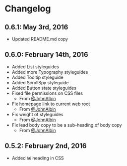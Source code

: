 # Changelog

## 0.6.1: May 3rd, 2016

- Updated README.md copy

## 0.6.0: February 14th, 2016

- Added List styleguides
- Added more Typography styleguides
- Added Tooltip styleguide
- Added ScrollSpy styleguide
- Added Button state styleguides
- Fixed file permissions on CSS files
  - From [@JohnAlbin](https://github.com/JohnAlbin)
- Fix homepage link to current web root
  - From [@JohnAlbin](https://github.com/JohnAlbin)
- Fix weight of styleguides
  - From [@JohnAlbin](https://github.com/JohnAlbin)
- Fix lead body copy to be a sub-heading of body copy
  - From [@JohnAlbin](https://github.com/JohnAlbin)

## 0.5.2: February 2nd, 2016

- Added `h6` heading in CSS
